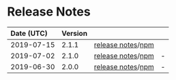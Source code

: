 # Release Notes

| Date (UTC) | Version |  |  |
| :-- | :-- | :--: | :-- |
2019-07-15 | 2.1.1 | [release notes](v2.1.1/README.md)/[npm](https://www.npmjs.com/package/@dagonmetric/ng-log-applicationinsights/v/2.1.1) 
2019-07-02 | 2.1.0 | [release notes](v2.1.0/README.md)/[npm](https://www.npmjs.com/package/@dagonmetric/ng-log-applicationinsights/v/2.1.0) | - |
2019-06-30 | 2.0.0 | [release notes](v2.0.0/README.md)/[npm](https://www.npmjs.com/package/@dagonmetric/ng-log-applicationinsights/v/2.0.0) | - |
